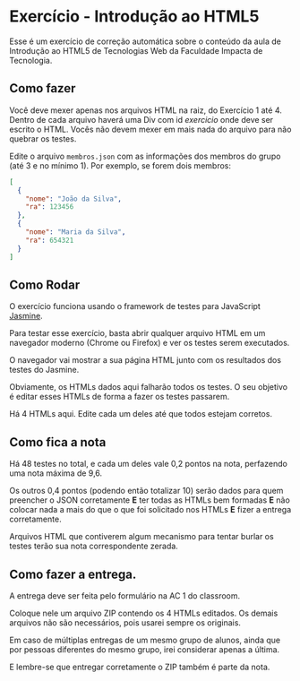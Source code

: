 # Exercício - Introdução ao HTML5

Esse é um exercício de correção automática sobre o conteúdo da aula de Introdução ao HTML5 de Tecnologias Web da Faculdade Impacta de Tecnologia.

## Como fazer

Você deve mexer apenas nos arquivos HTML na raiz, do Exercício 1 até 4. Dentro de cada arquivo haverá uma Div com id _exercicio_ onde deve ser escrito o HTML. Vocês não devem mexer em mais nada do arquivo para não quebrar os testes.

Edite o arquivo `membros.json` com as informações dos membros do grupo (até 3 e no mínimo 1). Por exemplo, se forem dois membros:

```json
[
  {
    "nome": "João da Silva",
    "ra": 123456
  },
  {
    "nome": "Maria da Silva",
    "ra": 654321
  }
]
```

## Como Rodar

O exercício funciona usando o framework de testes para JavaScript [Jasmine](https://jasmine.github.io).

Para testar esse exercício, basta abrir qualquer arquivo HTML em um navegador moderno (Chrome ou Firefox) e ver os testes serem executados.

O navegador vai mostrar a sua página HTML junto com os resultados dos testes do Jasmine.

Obviamente, os HTMLs dados aqui falharão todos os testes. O seu objetivo é editar esses HTMLs de forma a fazer os testes passarem.

Há 4 HTMLs aqui. Edite cada um deles até que todos estejam corretos.

## Como fica a nota

Há 48 testes no total, e cada um deles vale 0,2 pontos na nota, perfazendo uma nota máxima de 9,6.

Os outros 0,4 pontos (podendo então totalizar 10) serão dados para quem preencher o JSON corretamente **E** ter todas as HTMLs bem formadas **E** não colocar nada a mais do que o que foi solicitado nos HTMLs **E** fizer a entrega corretamente.

Arquivos HTML que contiverem algum mecanismo para tentar burlar os testes terão sua nota correspondente zerada.

## Como fazer a entrega.

A entrega deve ser feita pelo formulário na AC 1 do classroom.

Coloque nele um arquivo ZIP contendo os 4 HTMLs editados. Os demais arquivos não são necessários, pois usarei sempre os originais.

Em caso de múltiplas entregas de um mesmo grupo de alunos, ainda que por pessoas diferentes do mesmo grupo, irei considerar apenas a última.

E lembre-se que entregar corretamente o ZIP também é parte da nota.
